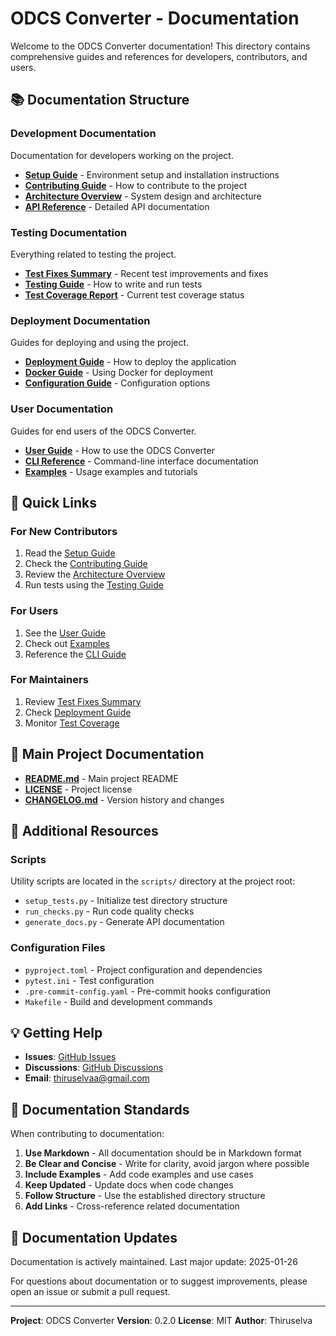 # ODCS Converter - Documentation

Welcome to the ODCS Converter documentation! This directory contains comprehensive guides and references for developers, contributors, and users.

## 📚 Documentation Structure

### Development Documentation
Documentation for developers working on the project.

- **[Setup Guide](development/SETUP.md)** - Environment setup and installation instructions
- **[Contributing Guide](development/CONTRIBUTING.md)** - How to contribute to the project
- **[Architecture Overview](development/ARCHITECTURE.md)** - System design and architecture
- **[API Reference](development/API.md)** - Detailed API documentation

### Testing Documentation
Everything related to testing the project.

- **[Test Fixes Summary](testing/TEST_FIXES_SUMMARY.md)** - Recent test improvements and fixes
- **[Testing Guide](testing/TESTING.md)** - How to write and run tests
- **[Test Coverage Report](testing/COVERAGE.md)** - Current test coverage status

### Deployment Documentation
Guides for deploying and using the project.

- **[Deployment Guide](deployment/DEPLOYMENT.md)** - How to deploy the application
- **[Docker Guide](deployment/DOCKER.md)** - Using Docker for deployment
- **[Configuration Guide](deployment/CONFIGURATION.md)** - Configuration options

### User Documentation
Guides for end users of the ODCS Converter.

- **[User Guide](user/USER_GUIDE.md)** - How to use the ODCS Converter
- **[CLI Reference](user/CLI.md)** - Command-line interface documentation
- **[Examples](user/EXAMPLES.md)** - Usage examples and tutorials

## 🚀 Quick Links

### For New Contributors
1. Read the [Setup Guide](development/SETUP.md)
2. Check the [Contributing Guide](development/CONTRIBUTING.md)
3. Review the [Architecture Overview](development/ARCHITECTURE.md)
4. Run tests using the [Testing Guide](testing/TESTING.md)

### For Users
1. See the [User Guide](user/USER_GUIDE.md)
2. Check out [Examples](user/EXAMPLES.md)
3. Reference the [CLI Guide](user/CLI.md)

### For Maintainers
1. Review [Test Fixes Summary](testing/TEST_FIXES_SUMMARY.md)
2. Check [Deployment Guide](deployment/DEPLOYMENT.md)
3. Monitor [Test Coverage](testing/COVERAGE.md)

## 📖 Main Project Documentation

- **[README.md](../README.md)** - Main project README
- **[LICENSE](../LICENSE)** - Project license
- **[CHANGELOG.md](CHANGELOG.md)** - Version history and changes

## 🔧 Additional Resources

### Scripts
Utility scripts are located in the `scripts/` directory at the project root:
- `setup_tests.py` - Initialize test directory structure
- `run_checks.py` - Run code quality checks
- `generate_docs.py` - Generate API documentation

### Configuration Files
- `pyproject.toml` - Project configuration and dependencies
- `pytest.ini` - Test configuration
- `.pre-commit-config.yaml` - Pre-commit hooks configuration
- `Makefile` - Build and development commands

## 💡 Getting Help

- **Issues**: [GitHub Issues](https://github.com/thiruselvaa/odcs-converter/issues)
- **Discussions**: [GitHub Discussions](https://github.com/thiruselvaa/odcs-converter/discussions)
- **Email**: thiruselvaa@gmail.com

## 📝 Documentation Standards

When contributing to documentation:

1. **Use Markdown** - All documentation should be in Markdown format
2. **Be Clear and Concise** - Write for clarity, avoid jargon where possible
3. **Include Examples** - Add code examples and use cases
4. **Keep Updated** - Update docs when code changes
5. **Follow Structure** - Use the established directory structure
6. **Add Links** - Cross-reference related documentation

## 🔄 Documentation Updates

Documentation is actively maintained. Last major update: 2025-01-26

For questions about documentation or to suggest improvements, please open an issue or submit a pull request.

---

**Project**: ODCS Converter
**Version**: 0.2.0
**License**: MIT
**Author**: Thiruselva